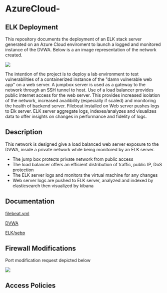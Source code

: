 # AzureCloud-
## ELK Deployment 
This repository documents the deployment of an ELK stack server generated on an Azure Cloud enviroment to launch a logged and monitored instance of the DVWA. 
Below is a an image representation of the network created. 

[![](https://i.imgur.com/hYJZjCAm.jpg)](https://i.imgur.com/hYJZjCA.png)

The intention of the project is to deploy a lab environment to test vulnerabilities of a containerized instance of the "damn vulnerable web app" on a web server. A jumpbox server is used as a gateway to the network through an SSH tunnel to host. Use of a load balancer provides public internet access for the web server. This provides increased isolation of the network, increased availibility (especially if scaled) and monitoring the health of backend server. Filebeat installed on Web server pushes logs to Elk server. ELK server aggregate logs, indexes/analyzes and visualizes data to offer insights on changes in performance and fidelity of logs. 

## Description  
This network is designed give a load balanced web server exposure to the DVWA, 
inside a private network while being monitored by an ELK server. 
 
* The jump box protects private network from public access
* The load balancer offers an efficient distribution of traffic, public IP, DoS protection
* The ELK server logs and monitors the virtual machine for any changes 
* Web server logs are pushed to ELK server, analyzed and indexed by elasticsearch then visualized by kibana

## Documentation
[filebeat.yml]()

[DVWA]()

[ELK/sebp]()

## Firewall Modifications 
Port modification request depicted below

[![](https://i.imgur.com/e7uTkvNm.jpg)](https://i.imgur.com/e7uTkvN.png)

## Access Policies

